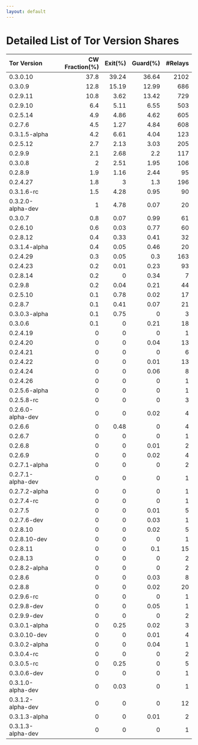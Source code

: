 ```yaml
---
layout: default
---
```



# Detailed List of Tor Version Shares

| Tor Version       |   CW Fraction(%) |   Exit(%) |   Guard(%) |   #Relays |
|:------------------|-----------------:|----------:|-----------:|----------:|
| 0.3.0.10          |             37.8 |     39.24 |      36.64 |      2102 |
| 0.3.0.9           |             12.8 |     15.19 |      12.99 |       686 |
| 0.2.9.11          |             10.8 |      3.62 |      13.42 |       729 |
| 0.2.9.10          |              6.4 |      5.11 |       6.55 |       503 |
| 0.2.5.14          |              4.9 |      4.86 |       4.62 |       605 |
| 0.2.7.6           |              4.5 |      1.27 |       4.84 |       608 |
| 0.3.1.5-alpha     |              4.2 |      6.61 |       4.04 |       123 |
| 0.2.5.12          |              2.7 |      2.13 |       3.03 |       205 |
| 0.2.9.9           |              2.1 |      2.68 |       2.2  |       117 |
| 0.3.0.8           |              2   |      2.51 |       1.95 |       106 |
| 0.2.8.9           |              1.9 |      1.16 |       2.44 |        95 |
| 0.2.4.27          |              1.8 |      3    |       1.3  |       196 |
| 0.3.1.6-rc        |              1.5 |      4.28 |       0.95 |        90 |
| 0.3.2.0-alpha-dev |              1   |      4.78 |       0.07 |        20 |
| 0.3.0.7           |              0.8 |      0.07 |       0.99 |        61 |
| 0.2.6.10          |              0.6 |      0.03 |       0.77 |        60 |
| 0.2.8.12          |              0.4 |      0.33 |       0.41 |        32 |
| 0.3.1.4-alpha     |              0.4 |      0.05 |       0.46 |        20 |
| 0.2.4.29          |              0.3 |      0.05 |       0.3  |       163 |
| 0.2.4.23          |              0.2 |      0.01 |       0.23 |        93 |
| 0.2.8.14          |              0.2 |      0    |       0.34 |         7 |
| 0.2.9.8           |              0.2 |      0.04 |       0.21 |        44 |
| 0.2.5.10          |              0.1 |      0.78 |       0.02 |        17 |
| 0.2.8.7           |              0.1 |      0.41 |       0.07 |        21 |
| 0.3.0.3-alpha     |              0.1 |      0.75 |       0    |         3 |
| 0.3.0.6           |              0.1 |      0    |       0.21 |        18 |
| 0.2.4.19          |              0   |      0    |       0    |         1 |
| 0.2.4.20          |              0   |      0    |       0.04 |        13 |
| 0.2.4.21          |              0   |      0    |       0    |         6 |
| 0.2.4.22          |              0   |      0    |       0.01 |        13 |
| 0.2.4.24          |              0   |      0    |       0.06 |         8 |
| 0.2.4.26          |              0   |      0    |       0    |         1 |
| 0.2.5.6-alpha     |              0   |      0    |       0    |         1 |
| 0.2.5.8-rc        |              0   |      0    |       0    |         3 |
| 0.2.6.0-alpha-dev |              0   |      0    |       0.02 |         4 |
| 0.2.6.6           |              0   |      0.48 |       0    |         4 |
| 0.2.6.7           |              0   |      0    |       0    |         1 |
| 0.2.6.8           |              0   |      0    |       0.01 |         2 |
| 0.2.6.9           |              0   |      0    |       0.02 |         4 |
| 0.2.7.1-alpha     |              0   |      0    |       0    |         2 |
| 0.2.7.1-alpha-dev |              0   |      0    |       0    |         1 |
| 0.2.7.2-alpha     |              0   |      0    |       0    |         1 |
| 0.2.7.4-rc        |              0   |      0    |       0    |         1 |
| 0.2.7.5           |              0   |      0    |       0.01 |         5 |
| 0.2.7.6-dev       |              0   |      0    |       0.03 |         1 |
| 0.2.8.10          |              0   |      0    |       0.02 |         5 |
| 0.2.8.10-dev      |              0   |      0    |       0    |         1 |
| 0.2.8.11          |              0   |      0    |       0.1  |        15 |
| 0.2.8.13          |              0   |      0    |       0    |         2 |
| 0.2.8.2-alpha     |              0   |      0    |       0    |         2 |
| 0.2.8.6           |              0   |      0    |       0.03 |         8 |
| 0.2.8.8           |              0   |      0    |       0.02 |        20 |
| 0.2.9.6-rc        |              0   |      0    |       0    |         1 |
| 0.2.9.8-dev       |              0   |      0    |       0.05 |         1 |
| 0.2.9.9-dev       |              0   |      0    |       0    |         2 |
| 0.3.0.1-alpha     |              0   |      0.25 |       0.02 |         3 |
| 0.3.0.10-dev      |              0   |      0    |       0.01 |         4 |
| 0.3.0.2-alpha     |              0   |      0    |       0.04 |         1 |
| 0.3.0.4-rc        |              0   |      0    |       0    |         2 |
| 0.3.0.5-rc        |              0   |      0.25 |       0    |         5 |
| 0.3.0.6-dev       |              0   |      0    |       0    |         1 |
| 0.3.1.0-alpha-dev |              0   |      0.03 |       0    |         1 |
| 0.3.1.2-alpha-dev |              0   |      0    |       0    |        12 |
| 0.3.1.3-alpha     |              0   |      0    |       0.01 |         2 |
| 0.3.1.3-alpha-dev |              0   |      0    |       0    |         1 |